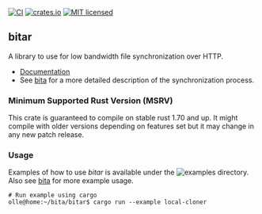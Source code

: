 [![CI](https://github.com/oll3/bita/workflows/CI/badge.svg)](https://github.com/oll3/bita/actions?query=workflow%3ACI)
[![crates.io](https://img.shields.io/crates/v/bitar.svg)](https://crates.io/crates/bitar)
[![MIT licensed](https://img.shields.io/badge/license-MIT-blue.svg)](../LICENSE)

## bitar

A library to use for low bandwidth file synchronization over HTTP.

- [Documentation](https://docs.rs/bitar)
- See [bita](https://github.com/oll3/bita) for a more detailed description of the synchronization process.

### Minimum Supported Rust Version (MSRV)

This crate is guaranteed to compile on stable rust 1.70 and up. It might compile with older versions depending on features set but it may change in any new patch release.

### Usage

Examples of how to use _bitar_ is available under the ![examples](examples) directory.
Also see [bita](https://github.com/oll3/bita) for more example usage.

```console
# Run example using cargo
olle@home:~/bita/bitar$ cargo run --example local-cloner
```
